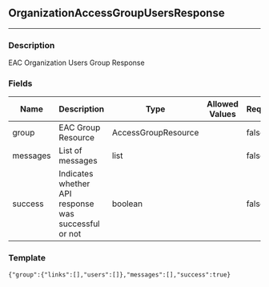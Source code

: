 ## OrganizationAccessGroupUsersResponse
---
### Description
EAC Organization Users Group Response
### Fields
| Name | Description | Type | Allowed Values | Required |
| ---- | ----------- | ---- | -------------- | -------- |
| group | EAC Group Resource | AccessGroupResource |  | false |
| messages | List of messages | list |  | false |
| success | Indicates whether API response was successful or not | boolean |  | false |
### Template
```
{"group":{"links":[],"users":[]},"messages":[],"success":true}
```
